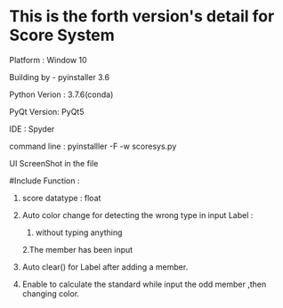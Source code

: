 # This is the forth version's detail for Score System   

Platform :      Window 10

Building by - pyinstaller 3.6

Python Verion : 3.7.6(conda)

PyQt Version:  PyQt5 

IDE :   Spyder

command line : pyinstalller -F -w scoresys.py


UI ScreenShot in the file




#Include Function : 
1. score datatype : float 
2. Auto color change for detecting the wrong type in input Label  : 

    1. without typing anything 
    
    2.The member has been input

3. Auto clear()  for Label  after adding a member. 
4. Enable to calculate the standard while input the odd member ,then changing color.  









